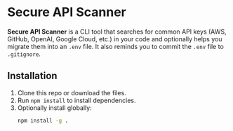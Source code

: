 # Secure API Scanner

**Secure API Scanner** is a CLI tool that searches for common API keys (AWS, GitHub, OpenAI, Google Cloud, etc.) in your code and optionally helps you migrate them into an `.env` file. It also reminds you to commit the `.env` file to `.gitignore`.

## Installation

1. Clone this repo or download the files.
2. Run `npm install` to install dependencies.
3. Optionally install globally:
   ```bash
   npm install -g .
